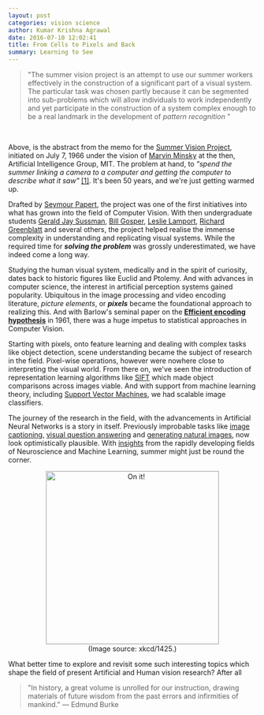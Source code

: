 ```yaml
---
layout: post
categories: vision science
author: Kumar Krishna Agrawal
date: 2016-07-10 12:02:41
title: From Cells to Pixels and Back
summary: Learning to See
---
```


>"The summer vision project is an attempt to use our summer workers effectively in the construction of a significant part of a visual system. The particular task was chosen partly because it can be segmented into sub-problems which will allow individuals to work independently and yet participate in the construction of a system complex enough to be a real landmark in the development of _pattern recognition_ "
<br>

Above, is the abstract from the memo for the [Summer Vision Project](https://dspace.mit.edu/handle/1721.1/6125), initiated on July 7, 1966 under the vision of [Marvin Minsky](https://en.wikipedia.org/wiki/Marvin_Minsky) at the then, Artificial Intelligence Group, MIT. The problem at hand, to  _"spend the summer linking a camera to a computer and getting the computer to describe what it saw"_ [\[1\]](http://szeliski.org/Book/). It's been 50 years, and we're just getting warmed up.

Drafted by [Seymour Papert](https://en.wikipedia.org/wiki/Seymour_Papert), the project was one of the first initiatives into what has grown into the field of Computer Vision. With then undergraduate students [Gerald Jay Sussman](https://en.wikipedia.org/wiki/Gerald_Jay_Sussman), [Bill Gosper](https://en.wikipedia.org/wiki/Bill_Gosper), [Leslie Lamport](https://en.wikipedia.org/wiki/Leslie_Lamport), [Richard Greenblatt](https://en.wikipedia.org/wiki/Richard_Greenblatt) and several others, the project helped realise the immense complexity in understanding and replicating visual systems. While the required time for **_solving the problem_** was grossly underestimated, we have indeed come a long way.

Studying the human visual system, medically and in the spirit of curiosity, dates back to historic figures like Euclid and Ptolemy. And with advances in computer science, the interest in artificial perception systems gained popularity. Ubiquitous in the image processing and video encoding literature, _picture elements_, or **_pixels_** became the foundational approach to realizing this. And with Barlow's seminal paper on the [**Efficient encoding hypothesis**](http://mitpress.universitypressscholarship.com/view/10.7551/mitpress/9780262518420.001.0001/upso-9780262518420-chapter-13) in 1961, there was a huge impetus to statistical approaches in Computer Vision.

Starting with pixels, onto feature learning and dealing with complex tasks like object detection, scene understanding became the subject of research in the field. Pixel-wise operations, however were nowhere close to interpreting the visual world. From there on, we've seen the introduction of representation learning algorithms like [SIFT](http://www.cs.ubc.ca/~lowe/keypoints/) which made object comparisons across images viable. And with support from machine learning theory, including [Support Vector Machines](https://en.wikipedia.org/wiki/Support_vector_machine), we had scalable image classifiers.

The journey of the research in the field, with the advancements in Artificial Neural Networks is a story in itself. Previously improbable tasks like [image captioning](https://arxiv.org/abs/1411.4555), [visual question answering](http://visualqa.org) and [generating natural images](https://arxiv.org/abs/1406.2661), now look optimistically plausible. With [insights](http://arxiv.org/pdf/1502.04156v2.pdf) from the rapidly developing fields of Neuroscience and Machine Learning, summer might just be round the corner.

<figure style="text-align:center">
<img src="http://imgs.xkcd.com/comics/tasks.png"
     title="On it!"
     style="width:auto; height:350px; border:solid 1px #ccc"/>
<figcaption>
    (Image source: xkcd/1425.)
</figcaption>
</figure>

What better time to explore and revisit some such interesting topics which shape the field of present Artificial and Human vision research? After all

> "In history, a great volume is unrolled for our instruction, drawing materials of future wisdom from the past errors and infirmities of mankind."
    ― Edmund Burke

